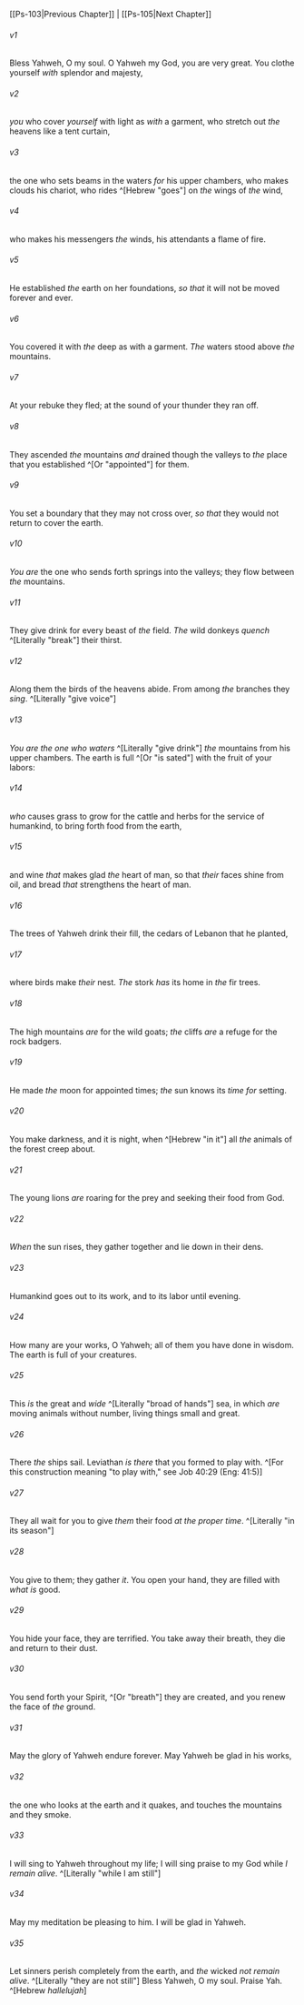 ﻿---
aliases:
  - Psalms 104
---

[[Ps-103|Previous Chapter]] | [[Ps-105|Next Chapter]]

###### v1
Bless Yahweh, O my soul.
O Yahweh my God, you are very great.
You clothe yourself _with_ splendor and majesty,

###### v2
_you_ who cover _yourself_ with light as _with_ a garment,
who stretch out _the_ heavens like a tent curtain,

###### v3
the one who sets beams in the waters _for_ his upper chambers,
who makes clouds his chariot,
who rides ^[Hebrew "goes"] on _the_ wings of _the_ wind,

###### v4
who makes his messengers _the_ winds,
his attendants a flame of fire.

###### v5
He established _the_ earth on her foundations,
_so that_ it will not be moved forever and ever.

###### v6
You covered it with _the_ deep as with a garment.
_The_ waters stood above _the_ mountains.

###### v7
At your rebuke they fled;
at the sound of your thunder they ran off.

###### v8
They ascended _the_ mountains _and_ drained though the valleys
to _the_ place that you established ^[Or "appointed"] for them.

###### v9
You set a boundary that they may not cross over,
_so that_ they would not return to cover the earth.

###### v10
_You are_ the one who sends forth springs into the valleys;
they flow between _the_ mountains.

###### v11
They give drink for every beast of _the_ field.
_The_ wild donkeys _quench_ ^[Literally "break"] their thirst.

###### v12
Along them the birds of the heavens abide.
From among _the_ branches they _sing_. ^[Literally "give voice"]

###### v13
_You are the one who_ _waters_ ^[Literally "give drink"] _the_ mountains
from his upper chambers.
The earth is full ^[Or "is sated"] with the fruit of your labors:

###### v14
_who_ causes grass to grow for the cattle
and herbs for the service of humankind,
to bring forth food from the earth,

###### v15
and wine _that_ makes glad _the_ heart of man,
so that _their_ faces shine from oil,
and bread _that_ strengthens the heart of man.

###### v16
The trees of Yahweh drink their fill,
the cedars of Lebanon that he planted,

###### v17
where birds make _their_ nest.
_The_ stork _has_ its home in _the_ fir trees.

###### v18
The high mountains _are_ for the wild goats;
_the_ cliffs _are_ a refuge for the rock badgers.

###### v19
He made _the_ moon for appointed times;
_the_ sun knows its _time for_ setting.

###### v20
You make darkness, and it is night,
when ^[Hebrew "in it"] all _the_ animals of the forest creep about.

###### v21
The young lions _are_ roaring for the prey
and seeking their food from God.

###### v22
_When_ the sun rises, they gather together
and lie down in their dens.

###### v23
Humankind goes out to its work,
and to its labor until evening.

###### v24
How many are your works, O Yahweh;
all of them you have done in wisdom.
The earth is full of your creatures.

###### v25
This _is_ the great and _wide_ ^[Literally "broad of hands"] sea,
in which _are_ moving animals without number,
living things small and great.

###### v26
There _the_ ships sail.
Leviathan _is there_ that you formed to play with. ^[For this construction meaning "to play with," see Job 40:29 (Eng: 41:5)]

###### v27
They all wait for you
to give _them_ their food _at the proper time_. ^[Literally "in its season"]

###### v28
You give to them; they gather _it_.
You open your hand, they are filled with _what is_ good.

###### v29
You hide your face, they are terrified.
You take away their breath, they die
and return to their dust.

###### v30
You send forth your Spirit, ^[Or "breath"] they are created,
and you renew the face of _the_ ground.

###### v31
May the glory of Yahweh endure forever.
May Yahweh be glad in his works,

###### v32
the one who looks at the earth and it quakes,
and touches the mountains and they smoke.

###### v33
I will sing to Yahweh throughout my life;
I will sing praise to my God while _I remain alive_. ^[Literally "while I am still"]

###### v34
May my meditation be pleasing to him.
I will be glad in Yahweh.

###### v35
Let sinners perish completely from the earth,
and _the_ wicked _not remain alive_. ^[Literally "they are not still"]
Bless Yahweh, O my soul.
Praise Yah. ^[Hebrew _hallelujah_]